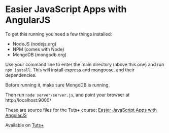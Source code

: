# Easier JavaScript Apps with AngularJS

To get this running you need a few things installed:
 - NodeJS (nodejs.org)
 - NPM (comes with Node)
 - MongoDB (mongodb.org)

Use your command line to enter the main directory (above this one)
and run `npm install`. This will install express and mongoose, and
their dependencies.

Before running it, make sure MongoDB is running.

Then run `node server/server.js`, and point your browser
at http://localhost:9000/


These are source files for the Tuts+ course: [Easier JavaScript Apps with AngularJS][published url]

Available on [Tuts+](https://tutsplus.com)

[published url]: https://code.tutsplus.com/courses/easier-javascript-apps-with-angularjs
